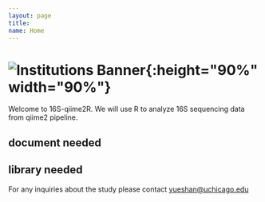 ```yaml
---
layout: page
title: 
name: Home
---
```


# ![Institutions Banner](assets/images/BannerLogo.png){:height="90%" width="90%"}

Welcome to 16S-qiime2R. We will use R to analyze 16S sequencing data from qiime2 pipeline. 

## document needed


## library needed


For any inquiries about the study please contact <yueshan@uchicago.edu>
